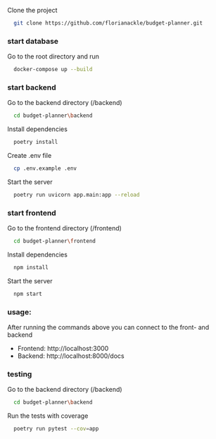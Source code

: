 Clone the project

```bash
  git clone https://github.com/florianackle/budget-planner.git
```

### start database
Go to the root directory and run
```bash
  docker-compose up --build
```


### start backend
Go to the backend directory (/backend)

```bash
  cd budget-planner\backend
```

Install dependencies

```bash
  poetry install
```

Create .env file

```bash
  cp .env.example .env
```

Start the server

```bash
  poetry run uvicorn app.main:app --reload
```

### start frontend
Go to the frontend directory (/frontend)

```bash
  cd budget-planner\frontend
```

Install dependencies

```bash
  npm install
```

Start the server

```bash
  npm start
```

### usage:

After running the commands above you can connect to the front- and backend
- Frontend: http://localhost:3000
- Backend: http://localhost:8000/docs

### testing
Go to the backend directory (/backend)

```bash
  cd budget-planner\backend
```

Run the tests with coverage

```bash
  poetry run pytest --cov=app
```